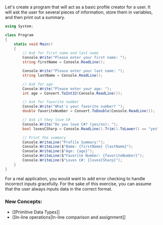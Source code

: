 Let's create a program that will act as a basic profile creator for a user. It will ask the user for several pieces of information, store them in variables, and then print out a summary.

```csharp
using System;

class Program
{
    static void Main()
    {
        // Ask for first name and last name
        Console.Write("Please enter your first name: ");
        string firstName = Console.ReadLine();

        Console.Write("Please enter your last name: ");
        string lastName = Console.ReadLine();

        // Ask for age
        Console.Write("Please enter your age: ");
        int age = Convert.ToInt32(Console.ReadLine());

        // Ask for favorite number
        Console.Write("What's your favorite number? ");
        double favoriteNumber = Convert.ToDouble(Console.ReadLine());

        // Ask if they love C#
        Console.Write("Do you love C#? (yes/no): ");
        bool lovesCSharp = Console.ReadLine().Trim().ToLower() == "yes";

        // Print the summary
        Console.WriteLine("Profile Summary:");
        Console.WriteLine($"Name: {firstName} {lastName}");
        Console.WriteLine($"Age: {age}");
        Console.WriteLine($"Favorite Number: {favoriteNumber}");
        Console.WriteLine($"Loves C#: {lovesCSharp}");
    }
}
```

For a real application, you would want to add error checking to handle incorrect inputs gracefully. For the sake of this exercise, you can assume that the user always inputs data in the correct format.

### New Concepts:
- [[Primitive Data Types]]
- [[In-line operations|In-line comparison and assignment]]
